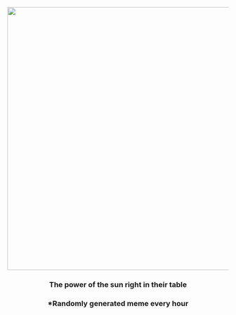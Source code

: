 <p align="center">
        <img src="https://i.redd.it/s0zdvwvgunc91.gif" width="600" height="600">
        </p>
        <h3 align="center">The power of the sun right in their table</h3>
        <h3 align="center">*Randomly generated meme every hour</h3>
    